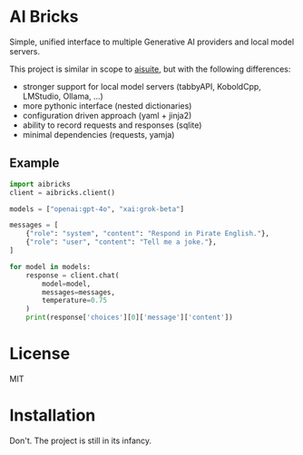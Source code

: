 # AI Bricks

Simple, unified interface to multiple Generative AI providers and local model servers.

This project is similar in scope to [aisuite](https://github.com/andrewyng/aisuite), but with the following differences:

- stronger support for local model servers (tabbyAPI, KoboldCpp, LMStudio, Ollama, ...)
- more pythonic interface (nested dictionaries)
- configuration driven approach (yaml + jinja2)
- ability to record requests and responses (sqlite)
- minimal dependencies (requests, yamja)


## Example

```python
import aibricks
client = aibricks.client()

models = ["openai:gpt-4o", "xai:grok-beta"]

messages = [
    {"role": "system", "content": "Respond in Pirate English."},
    {"role": "user", "content": "Tell me a joke."},
]

for model in models:
    response = client.chat(
        model=model,
        messages=messages,
        temperature=0.75
    )
    print(response['choices'][0]['message']['content'])
```

# License

MIT

# Installation

Don't. The project is still in its infancy.

